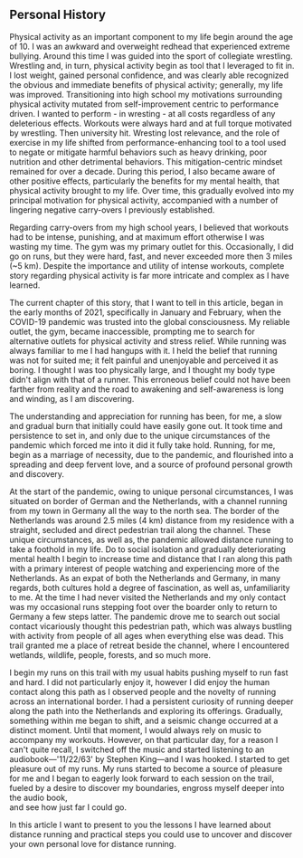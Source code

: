 ## Personal History
Physical activity as an important component to my life begin around the age of 
10. I was an awkward and overweight redhead that experienced extreme bullying. 
Around this time I was guided into the sport of collegiate wrestling. Wrestling
and, in turn, physical activity begin as tool that I leveraged to fit in. I lost 
weight, gained personal confidence, and was clearly able recognized the obvious 
and immediate benefits of physical activity; generally, my life was improved.
Transitioning into high school my motivations surrounding physical activity 
mutated from self-improvement centric to performance driven. I wanted to 
perform - in wresting - at all costs regardless of any deleterious effects. 
Workouts were always hard and at full torque motivated by wrestling. 
Then university hit. Wresting lost relevance, and the role of exercise in my 
life shifted from performance-enhancing tool to a tool used to negate or 
mitigate harmful behaviors such as heavy drinking, poor nutrition and other 
detrimental behaviors. This mitigation-centric mindset remained for over a 
decade. During this period, I also became aware of other positive effects, 
particularly the benefits for my mental health, that physical activity brought 
to my life. Over time, this gradually evolved into my principal motivation for 
physical activity, accompanied with a number of lingering negative carry-overs 
I previously established. 

Regarding carry-overs from my high school years, I believed that workouts had to
be intense, punishing, and at maximum effort otherwise I was wasting my time.
The gym was my primary outlet for this. Occasionally, I did go on runs, but 
they were hard, fast, and never exceeded more then 3 miles (~5 km).
Despite the importance and utility of intense workouts, complete story regarding
physical activity is far more intricate and complex as I have learned.

The current chapter of this story, that I want to tell in this article, began in
the early months of 2021, specifically in January and February, when the 
COVID-19 pandemic was trusted into the global consciousness. My reliable outlet,
the gym, became inaccessible, prompting me to search for alternative outlets for
physical activity and stress relief. While running was always familiar to me I 
had hangups with it. I held the belief that running was not for suited me;
it felt painful and unenjoyable and perceived it as boring. I thought I was too
physically large, and I thought my body type didn't align with that of a runner.
This erroneous belief could not have been farther from reality and the road to 
awakening and self-awareness is long and winding, as I am discovering.

The understanding and appreciation for running has been, for me, a slow and 
gradual burn that initially could have easily gone out. It took time and 
persistence to set in, and only due to the unique circumstances of the  pandemic 
which forced me into it did it fully take hold. Running, for me, begin as a 
marriage of necessity, due to the pandemic, and flourished into a spreading and 
deep fervent love, and a source of profound personal growth and discovery.

At the start of the pandemic, owing to unique personal circumstances, I was
situated on border of German and the Netherlands, with a channel running from my
town in Germany all the way to the north sea. The border of the Netherlands was
around 2.5 miles (4 km) distance from my residence with a straight, secluded and
direct pedestrian trail along the channel. These unique circumstances, as well 
as, the pandemic allowed distance running to take a foothold in my life. Do to
social isolation and gradually deteriorating mental health I begin to increase
time and distance that I ran along this path with a primary interest of people 
watching and experiencing more of the Netherlands. As an expat of both the
Netherlands and Germany, in many regards, both cultures hold a degree of
fascination, as well as, unfamiliarity to me. At the time I had never visited
the Netherlands and my only contact was my occasional runs stepping foot over 
the boarder only to return to Germany a few steps latter. The pandemic drove me 
to search out social contact vicariously thought this pedestrian path, which was
always bustling with activity from people of all ages when everything else was 
dead. This trail granted me a place of retreat beside the channel, where I 
encountered wetlands, wildlife, people, forests, and so much more.

I begin my runs on this trail with my usual habits pushing myself to run fast and
hard. I did not particularly enjoy it, however I did enjoy the human contact
along this path as I observed people and the novelty of running across an 
international border. I had a persistent curiosity of running deeper along the 
path into the Netherlands and exploring its offerings. 
Gradually, something within me began to shift, and a seismic change occurred at 
a distinct moment. Until that moment, I would
always rely on music to accompany my workouts. However, on that particular day, for a 
reason I can't quite recall, I switched off the music and started listening to 
an audiobook—'11/22/63' by Stephen King—and I was hooked. I started to get
pleasure out of my runs.  My runs started to become a source of pleasure for me
and I began to eagerly look forward to each session on the trail, fueled by a 
desire to discover my boundaries, engross myself deeper into the audio book,  
and see how just far I could go.

In this article I want to present to you the lessons I have learned about
distance running and practical steps you could use to uncover and discover your
own personal love for distance running.

